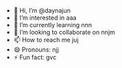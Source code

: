 - 👋 Hi, I’m @daynajun
- 👀 I’m interested in aaa
- 🌱 I’m currently learning nnn
- 💞️ I’m looking to collaborate on nnjm
- 📫 How to reach me juj
- 😄 Pronouns: njj
- ⚡ Fun fact: gvc

<!---
daynajun/daynajun is a ✨ special ✨ repository because its `README.md` (this file) appears on your GitHub profile.
You can click the Preview link to take a look at your changes.
--->
